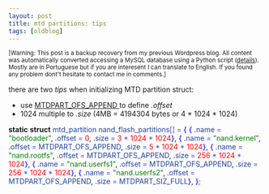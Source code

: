 ```yaml
---
layout: post
title: mtd partitions: tips
tags: [oldblog]
---
```


<small>[Warning: This post is a backup recovery from my previous Wordpress blog. All content was automatically converted accessing a MySQL database using a Python script (<a href="http://maluta.github.io/blog/convert-wordpress-to-jekyll/">details</a>). Mostly are in Portuguese but if you are interesent I can translate to English. If you found any problem dont't hesitate to contact me in comments.]</small>



there are two<em> tips </em>when initializing MTD partition struct:
<ul>
	<li>use <a href="http://git.kernel.org/?p=linux/kernel/git/torvalds/linux-2.6.git;a=blob;f=include/linux/mtd/partitions.h;h=2b54316591d2b4231070a08dec7b6ad33a061ad3;hb=ff8b16d7e15a8ba2a6086645614a483e048e3fbf" target="_blank">MTDPART_OFS_APPEND </a> to define <em>.offset</em></li>
	<li>1024 multiple to <em>.size</em> (4MB = 4194304 bytes or 4 * 1024 * 1024)</li>
</ul>
<strong>static</strong> <strong>struct</strong> <span style="color: #2040a0;">mtd_partition</span> <span style="color: #2040a0;">nand_flash_partitions</span><span style="color: #4444ff;">[</span><span style="color: #4444ff;">]</span> <span style="color: #4444ff;">=</span> <span style="color: #4444ff;"><strong>{</strong></span>
<span style="color: #4444ff;"><strong>{</strong></span>
.<span style="color: #2040a0;">name</span> <span style="color: #4444ff;">=</span> <span style="color: #008000;">"bootloader"</span>,
.<span style="color: #2040a0;">offset</span> <span style="color: #4444ff;">=</span> <span style="color: #ff0000;">0</span>,
.<span style="color: #2040a0;">size</span> <span style="color: #4444ff;">=</span> <span style="color: #ff0000;">3</span> <span style="color: #4444ff;">*</span> <span style="color: #ff0000;">1024</span> <span style="color: #4444ff;">*</span> <span style="color: #ff0000;">1024</span><span style="color: #4444ff;"><strong>}</strong></span>,
<span style="color: #4444ff;"><strong>{</strong></span>
.<span style="color: #2040a0;">name</span> <span style="color: #4444ff;">=</span> <span style="color: #008000;">"nand.kernel"</span>,
.<span style="color: #2040a0;">offset</span> <span style="color: #4444ff;">=</span> <span style="color: #2040a0;">MTDPART_OFS_APPEND</span>,
.<span style="color: #2040a0;">size</span> <span style="color: #4444ff;">=</span> <span style="color: #ff0000;">5</span> <span style="color: #4444ff;">*</span> <span style="color: #ff0000;">1024</span> <span style="color: #4444ff;">*</span> <span style="color: #ff0000;">1024</span><span style="color: #4444ff;"><strong>}</strong></span>,
<span style="color: #4444ff;"><strong>{</strong></span>
.<span style="color: #2040a0;">name</span> <span style="color: #4444ff;">=</span> <span style="color: #008000;">"nand.rootfs"</span>,
.<span style="color: #2040a0;">offset</span> <span style="color: #4444ff;">=</span> <span style="color: #2040a0;">MTDPART_OFS_APPEND</span>,
.<span style="color: #2040a0;">size</span> <span style="color: #4444ff;">=</span> <span style="color: #ff0000;">256</span> <span style="color: #4444ff;">*</span> <span style="color: #ff0000;">1024</span> <span style="color: #4444ff;">*</span> <span style="color: #ff0000;">1024</span><span style="color: #4444ff;"><strong>}</strong></span>,
<span style="color: #4444ff;"><strong>{</strong></span>
.<span style="color: #2040a0;">name</span> <span style="color: #4444ff;">=</span> <span style="color: #008000;">"nand.userfs1"</span>,
.<span style="color: #2040a0;">offset</span> <span style="color: #4444ff;">=</span> <span style="color: #2040a0;">MTDPART_OFS_APPEND</span>,
.<span style="color: #2040a0;">size</span> <span style="color: #4444ff;">=</span> <span style="color: #ff0000;">256</span> <span style="color: #4444ff;">*</span> <span style="color: #ff0000;">1024</span> <span style="color: #4444ff;">*</span> <span style="color: #ff0000;">1024</span><span style="color: #4444ff;"><strong>}</strong></span>,
<span style="color: #4444ff;"><strong>{</strong></span>
.<span style="color: #2040a0;">name</span> <span style="color: #4444ff;">=</span> <span style="color: #008000;">"nand.userfs2"</span>,
.<span style="color: #2040a0;">offset</span> <span style="color: #4444ff;">=</span> <span style="color: #2040a0;">MTDPART_OFS_APPEND</span>,
.<span style="color: #2040a0;">size</span> <span style="color: #4444ff;">=</span> <span style="color: #2040a0;">MTDPART_SIZ_FULL</span><span style="color: #4444ff;"><strong>}</strong></span>,
<span style="color: #4444ff;"><strong>}</strong></span><span style="color: #4444ff;">;</span>
<div id="_mcePaste" style="position: absolute; left: -10000px; top: 122px; width: 1px; height: 1px; overflow: hidden;">&lt;strong&gt;static&lt;/strong&gt; &lt;strong&gt;struct&lt;/strong&gt; &lt;span style="color: #2040a0;"&gt;mtd_partition&lt;/span&gt; &lt;span style="color: #2040a0;"&gt;nand_flash_partitions&lt;/span&gt;&lt;span style="color: #4444ff;"&gt;[&lt;/span&gt;&lt;span style="color: #4444ff;"&gt;]&lt;/span&gt; &lt;span style="color: #4444ff;"&gt;=&lt;/span&gt; &lt;span style="color: #4444ff;"&gt;&lt;strong&gt;{&lt;/strong&gt;&lt;/span&gt;
&lt;span style="color: #4444ff;"&gt;&lt;strong&gt;{&lt;/strong&gt;&lt;/span&gt;
&amp;nbsp;&amp;nbsp;&amp;nbsp;&amp;nbsp;.&lt;span style="color: #2040a0;"&gt;&amp;amp;nbname&lt;/span&gt; &lt;span style="color: #4444ff;"&gt;=&lt;/span&gt; &lt;span style="color: #008000;"&gt;"bootloader"&lt;/span&gt;,
&amp;nbsp;&amp;nbsp;&amp;nbsp;&amp;nbsp;.&lt;span style="color: #2040a0;"&gt;offset&lt;/span&gt; &lt;span style="color: #4444ff;"&gt;=&lt;/span&gt; &lt;span style="color: #ff0000;"&gt;0&lt;/span&gt;,
&amp;nbsp;&amp;nbsp;&amp;nbsp;&amp;nbsp;.&lt;span style="color: #2040a0;"&gt;size&lt;/span&gt; &lt;span style="color: #4444ff;"&gt;=&lt;/span&gt; &lt;span style="color: #ff0000;"&gt;3&lt;/span&gt; &lt;span style="color: #4444ff;"&gt;*&lt;/span&gt; &lt;span style="color: #ff0000;"&gt;1024&lt;/span&gt; &lt;span style="color: #4444ff;"&gt;*&lt;/span&gt; &lt;span style="color: #ff0000;"&gt;1024&lt;/span&gt;&lt;span style="color: #4444ff;"&gt;&lt;strong&gt;}&lt;/strong&gt;&lt;/span&gt;,
&lt;span style="color: #4444ff;"&gt;&lt;strong&gt;{&lt;/strong&gt;&lt;/span&gt;
&amp;nbsp;&amp;nbsp;&amp;nbsp;&amp;nbsp;.&lt;span style="color: #2040a0;"&gt;name&lt;/span&gt; &lt;span style="color: #4444ff;"&gt;=&lt;/span&gt; &lt;span style="color: #008000;"&gt;"nand.kernel"&lt;/span&gt;,
&amp;nbsp;&amp;nbsp;&amp;nbsp;&amp;nbsp;.&lt;span style="color: #2040a0;"&gt;offset&lt;/span&gt; &lt;span style="color: #4444ff;"&gt;=&lt;/span&gt; &lt;span style="color: #2040a0;"&gt;MTDPART_OFS_APPEND&lt;/span&gt;,
&amp;nbsp;&amp;nbsp;&amp;nbsp;&amp;nbsp;.&lt;span style="color: #2040a0;"&gt;size&lt;/span&gt; &lt;span style="color: #4444ff;"&gt;=&lt;/span&gt; &lt;span style="color: #ff0000;"&gt;5&lt;/span&gt; &lt;span style="color: #4444ff;"&gt;*&lt;/span&gt; &lt;span style="color: #ff0000;"&gt;1024&lt;/span&gt; &lt;span style="color: #4444ff;"&gt;*&lt;/span&gt; &lt;span style="color: #ff0000;"&gt;1024&lt;/span&gt;&lt;span style="color: #4444ff;"&gt;&lt;strong&gt;}&lt;/strong&gt;&lt;/span&gt;,
&lt;span style="color: #4444ff;"&gt;&lt;strong&gt;{&lt;/strong&gt;&lt;/span&gt;
&amp;nbsp;&amp;nbsp;&amp;nbsp;&amp;nbsp;.&lt;span style="color: #2040a0;"&gt;name&lt;/span&gt; &lt;span style="color: #4444ff;"&gt;=&lt;/span&gt; &lt;span style="color: #008000;"&gt;"nand.rootfs"&lt;/span&gt;,
&amp;nbsp;&amp;nbsp;&amp;nbsp;&amp;nbsp;.&lt;span style="color: #2040a0;"&gt;offset&lt;/span&gt; &lt;span style="color: #4444ff;"&gt;=&lt;/span&gt; &lt;span style="color: #2040a0;"&gt;MTDPART_OFS_APPEND&lt;/span&gt;,
&amp;nbsp;&amp;nbsp;&amp;nbsp;&amp;nbsp;.&lt;span style="color: #2040a0;"&gt;size&lt;/span&gt; &lt;span style="color: #4444ff;"&gt;=&lt;/span&gt; &lt;span style="color: #ff0000;"&gt;256&lt;/span&gt; &lt;span style="color: #4444ff;"&gt;*&lt;/span&gt; &lt;span style="color: #ff0000;"&gt;1024&lt;/span&gt; &lt;span style="color: #4444ff;"&gt;*&lt;/span&gt; &lt;span style="color: #ff0000;"&gt;1024&lt;/span&gt;&lt;span style="color: #4444ff;"&gt;&lt;strong&gt;}&lt;/strong&gt;&lt;/span&gt;,
&lt;span style="color: #4444ff;"&gt;&lt;strong&gt;{&lt;/strong&gt;&lt;/span&gt;
&amp;nbsp;&amp;nbsp;&amp;nbsp;&amp;nbsp;.&lt;span style="color: #2040a0;"&gt;name&lt;/span&gt; &lt;span style="color: #4444ff;"&gt;=&lt;/span&gt; &lt;span style="color: #008000;"&gt;"nand.userfs1"&lt;/span&gt;,
&amp;nbsp;&amp;nbsp;&amp;nbsp;&amp;nbsp;.&lt;span style="color: #2040a0;"&gt;offset&lt;/span&gt; &lt;span style="color: #4444ff;"&gt;=&lt;/span&gt; &lt;span style="color: #2040a0;"&gt;MTDPART_OFS_APPEND&lt;/span&gt;,
&amp;nbsp;&amp;nbsp;&amp;nbsp;&amp;nbsp;.&lt;span style="color: #2040a0;"&gt;size&lt;/span&gt; &lt;span style="color: #4444ff;"&gt;=&lt;/span&gt; &lt;span style="color: #ff0000;"&gt;256&lt;/span&gt; &lt;span style="color: #4444ff;"&gt;*&lt;/span&gt; &lt;span style="color: #ff0000;"&gt;1024&lt;/span&gt; &lt;span style="color: #4444ff;"&gt;*&lt;/span&gt; &lt;span style="color: #ff0000;"&gt;1024&lt;/span&gt;&lt;span style="color: #4444ff;"&gt;&lt;strong&gt;}&lt;/strong&gt;&lt;/span&gt;,
&lt;span style="color: #4444ff;"&gt;&lt;strong&gt;{&lt;/strong&gt;&lt;/span&gt;
&amp;nbsp;&amp;nbsp;&amp;nbsp;&amp;nbsp;.&lt;span style="color: #2040a0;"&gt;name&lt;/span&gt; &lt;span style="color: #4444ff;"&gt;=&lt;/span&gt; &lt;span style="color: #008000;"&gt;"nand.userfs2"&lt;/span&gt;,
&amp;nbsp;&amp;nbsp;&amp;nbsp;&amp;nbsp;.&lt;span style="color: #2040a0;"&gt;offset&lt;/span&gt; &lt;span style="color: #4444ff;"&gt;=&lt;/span&gt; &lt;span style="color: #2040a0;"&gt;MTDPART_OFS_APPEND&lt;/span&gt;,
&amp;nbsp;&amp;nbsp;&amp;nbsp;&amp;nbsp;.&lt;span style="color: #2040a0;"&gt;size&lt;/span&gt; &lt;span style="color: #4444ff;"&gt;=&lt;/span&gt; &lt;span style="color: #2040a0;"&gt;MTDPART_SIZ_FULL&lt;/span&gt;&lt;span style="color: #4444ff;"&gt;&lt;strong&gt;}&lt;/strong&gt;&lt;/span&gt;,
&lt;span style="color: #4444ff;"&gt;&lt;strong&gt;}&lt;/strong&gt;&lt;/span&gt;&lt;span style="color: #4444ff;"&gt;;&lt;/span&gt;</div>